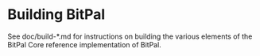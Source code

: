 Building BitPal
================

See doc/build-*.md for instructions on building the various
elements of the BitPal Core reference implementation of BitPal.

